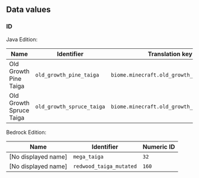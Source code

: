 ## Data values
### ID
Java Edition:

| Name                    | Identifier                | Translation key                           |
|-------------------------|---------------------------|-------------------------------------------|
| Old Growth Pine Taiga   | `old_growth_pine_taiga`   | `biome.minecraft.old_growth_pine_taiga`   |
| Old Growth Spruce Taiga | `old_growth_spruce_taiga` | `biome.minecraft.old_growth_spruce_taiga` |

Bedrock Edition:

| Name                | Identifier              | Numeric ID |
|---------------------|-------------------------|------------|
| [No displayed name] | `mega_taiga`            | `32`       |
| [No displayed name] | `redwood_taiga_mutated` | `160`      |


